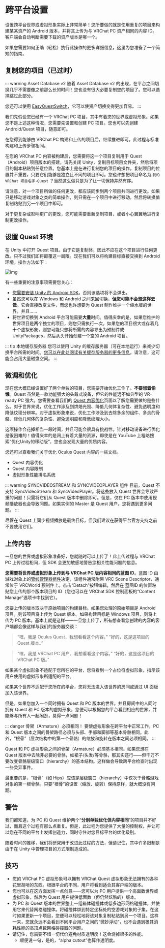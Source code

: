 # 跨平台设置

设置跨平台世界或虚拟形象实际上非常简单！您所要做的就是使用重复的项目来构建某某资产的 Android 版本，并将其上传为与 VRChat PC 资产相同的内容 ID。客户端会自动判断需要下载的资产版本是哪一个。

如果您需要如何正确（轻松）执行此操作的更多详细信息，这里为您准备了一个简短的指南。

## 复制您的项目（已过时）

::: warning Asset Database v2
随着 Asset Database v2 的出现，在平台之间切换几乎不需要像之前那么长的时间！您也没有很大必要复制您的项目了。您可以选择跳过此部分。

您还可以使用 [EasyQuestSwitch](https://github.com/JordoVR/EasyQuestSwitch)，它可以使资产切换变得更加容易。
:::

我们先假设您已经有一个 VRChat PC 项目，其中有着您的世界或虚拟形象。如果您不是上述这种情况，您需要先设置和创建 PC 项目。您也可以先创建 Android/Quest 项目，随意即可。

在您得到能够由 VRChat PC 构建和上传的项目后，继续推进即可。此过程与标准构建和上传步骤相同。

在您的 VRChat PC 内容被构建后，您需要将这一个项目复制用于 Quest（Android）项目版本的搭建。请先关闭 Unity，复制目标项目文件夹，然后将项目的副本粘贴到任意位置。您基本上是在进行复制您的项目的操作。复制项目的位置并不重要，只要它们能够是独立且不同的项目即可。您也许想把项目命名为 `我的 VRChat 项目名字-Quest` ？当然这么做只是为了让一切保持井然有序。

请注意，对一个项目所做的任何更改，都应该同步到两个项目共同进行更改。如果只是移动游戏对象之类的简单操作，则只需在一个项目中进行移动，然后将转换值复制粘贴到另一个项目中即可。

对于更复杂或影响更广的更改，您可能需要重新复制项目，或者小心翼翼地进行复制更改操作。

## 设置 Quest 环境

在 Unity 中打开 Quest 项目。由于它是复制体，因此不应在这个项目进行任何更改。只不过我们即将颠覆这一局限。现在我们可以将构建目标直接交换到 Android 环境。操作方法如下：

![img](../../img/cross-platform-setup-1.png)

有一些重要的注意事项需要您关心：

- [您需要安装 Unity 的 Android SDK](https://docs.unity3d.com/2019.4/Documentation/Manual/android-sdksetup.html)。否则该选项将不会弹出。
- 虽然您可以在 Windows 和 Android 之间来回切换，**但您可能不会想这样去做**。它会直接改变文件，而您也许想要为 Quest 制作维护一个缩水版的世界，并且......
- 将世界切换到 Android 平台可能需要**大量**时间。值得庆幸的是，如果您维护的世界项目是两个独立的项目，则您只需执行一次。如果您的项目很大或存着几十个虚拟形象，则您可能只想将所需的内容导出为预制件或 UnityPackages，然后从头开始创建一个空的 Android 项目。 

::: tip 本地缓存服务器
您可以使用 Unity 的缓存服务器（可在本地运行）来减少切换平台所需的时间。[您可以在此处阅读有关缓存服务器的更多信息](https://docs.unity3d.com/2019.4/Documentation/Manual/CacheServer.html)。请注意，这可能会占用大量磁盘空间。
:::

## 微调和优化

现在您大概已经设置好了两个单独的项目，您需要开始优化工作了。**不要想着偷懒**。Quest 虽然是一款功能强大的头戴式设备，但它的性能远不如典型的 VR-ready PC 强大。您需要查看我们的 [Quest 内容优化](./quest-content-optimization.md)页面以了解您需要做的是些什么。对于世界来说，优化工作涉及到烘焙光照、降低几何体复杂性、避免透明度和降低纹理分辨率。对于虚拟形象来说，优化工作涉及到去除多余的组件、多余的骨骼、降低几何体的复杂性、避免透明度和降低纹理大小。

这项操作会花掉相当一段时间，并且可能会很具有挑战性。针对移动设备进行优化是很困难的！值得庆幸的是网上有着大量的资源，即使是在 YouTube 上粗略搜索“优化Unity的移动版”，您也会发现大量的优质内容。

您还可以查看我们关于优化 Oculus Quest 内容的一些文档。

- Quest 内容优化
- Quest 内容限制
- 虚拟形象性能排名系统

::: warning SYNCVIDEOSTREAM 和 SYNCVIDEOPLAYER 组件
目前，Quest 不支持 SyncVideoStream 和 SyncVideoPlayer。将这些放入 Quest 世界会导致严重的问题！只需将它们从 Quest 版本中删除即可。但是，仅在 PC 版本中使用视频播放器也会导致问题。如果实例的 Master 是 Quest 用户，您将遇到更多问题。
:::

尽管在 Quest 上同步视频播放是最终目标，但我们建议在获得平台官方支持之前不要使用它们。

## 上传内容

一旦您的世界或虚拟形象准备好，您就随时可以上传了！此上传过程与 VRChat PC 上传过程相同，但 SDK 会更加敏感地警告您相关性能问题的信息。

**您需要将世界或虚拟形象上传到与 VRChat PC 版内容相同的蓝图 ID**。蓝图 ID 由游戏对象上的[管线管理器组件](../../sdk/vrcpipelinemanager.md)决定，该组件通常附带 VRC Scene Descriptor，通常位于 VRCWorld 预制件上。点击“Detach”按钮编辑，然后在 蓝图ID 的位置粘贴您上传的那个版本项目的 ID（您也可以在 VRChat SDK 控制面板的“Content Manage”选项卡中找到它）。

您要上传的版本取决于原始项目的构建目标。如果您处理的原始项目是 Android 项目，则该项目将上传为 Quest 版本。如果构建目标是 Windows 项目，则将上传为 PC 版本。基本上就是这样——一旦您上传了，所有想查看您创建的内容的客户端都会像这样与我们的服务器交谈：

> “嘿，我是 Oculus Quest，我想看看这个内容。” “好的，这是这项目的 Quest 版本。”

> “嘿，我是 VRChat PC 用户，我想看看这个内容。” “好的，这是这项目的 VRChat PC 版。”

如果某个虚拟形象不适配于您所在的平台，您将看到一个占位符虚拟形象，指示该用户使用的虚拟形象所适配的平台。

如果某个世界不适配于您所在的平台，您将无法进入该世界的房间或通过 UI 面板加入该世界。

但是，如果您加入一个同时拥有 Quest 和 PC 版本的世界，并且房间中的人同时拥有 Quest 和 PC 版本的虚拟形象，您便可以根据您的平台看到相应的世界，并能够与所有人一起闲逛，莫得一点问题！

::: danger 骨架（Armature）必须相同！
要使虚拟形象在跨平台中正常工作，PC 和 Quest 版本之间的骨架路径必须与头部、手部和脚部等基本骨骼相同。此外，“根骨”（层次结构中的第一个骨骼）的缩放和旋转在版本之间必须相同。
:::

Quest 和 PC 虚拟形象之间的骨架（Armature）必须基本相同。如果您想在 Quest 版本中去除非必要的骨骼，如裙子/头发/等骨骼，那其实还行——但千万不要改变骨骼层级窗口（hierarchy）的基本结构。这样做会导致跨平台检查时出现一些灵异事件。

最重要的是，“根骨”（如 Hips）应该是层级窗口（hierarchy）中仅次于骨骼游戏对象的第一根骨骼。只要“根骨”的设置（缩放、旋转）保持原样，就大概没有问题。

## 警告

我们都知道，为 PC 和 Quest 维护两个“**分别单独优化但内容相同**”的项目并不好过，而且这个过程有那么点重复。但是，此过程为您提供了大量的控制权，并让可以您在不同的平台上发挥创造力，同时守住对您目标平台的优化级别。

随着时间的推移，我们将研究用于改进此过程的方法，但请记住，其中许多限制是由于在 Unity 中管理项目的方式限制造成的。

## 技巧

- 您的 VRChat PC 虚拟形象可以拥有 VRChat Quest 虚拟形象无法拥有的各种花里胡哨的东西。根据平台的不同，用户将看到适合其客户端的版本。
- 您也可以在这方面发挥一点创意——您可以为 PC 用户提供一个高面数世界或虚拟形象，然后为 Quest 用户提供低面数（但仍然炫酷的）版本。
- 为 PC 和 Quest 版本的世界整上一组箱体碰撞体或低多边形网格碰撞体，并使用它来代替网格碰撞体。将碰撞体绑到特定坐标处的空游戏对象的子集，在这时如果更新一个项目，您便可以轻松地将该对象复制粘贴到另一个项目。这样一来，您就永远不会看到不同平台用户之间的“微妙浮动”，也不会遇到极其消耗性能的高顶点数网格碰撞器的问题。
- 请记住，您需要不惜一切代价避免材质透明度！这会烧掉很多的性能。
  - 顺便说一句，是的，“alpha cutout”也算作透明度。
